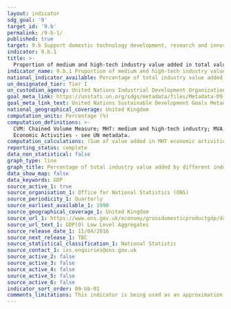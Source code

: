 ```yaml
---
layout: indicator
sdg_goal: '9'
target_id: '9.b'
permalink: /9-b-1/
published: true
target: 9.b Support domestic technology development, research and innovation in developing countries, including by ensuring a conducive policy environment for, inter alia, industrial diversification and value addition to commodities
indicator: 9.b.1
title: >-
  Proportion of medium and high-tech industry value added in total value added
indicator_name: 9.b.1 Proportion of medium and high-tech industry value added in total value added
national_indicator_available: Percentage of total industry value added by different industries
un_designated_tier: Tier I
un_custodian_agency: United Nations Industrial Development Organization (UNIDO)
goal_meta_link: https://unstats.un.org/sdgs/metadata/files/Metadata-09-0B-01.pdf 
goal_meta_link_text: United Nations Sustainable Development Goals Metadata (PDF 332 KB)
national_geographical_coverage: United Kingdom
computation_units: Percentage (%)
computation_definitions: >-
  CVM: Chained Volume Measure; MHT: medium and high-tech industry; MVA: Manufacturing Value Added; UNIDO: United Nations Industrial Development Organization. The MHT industry is defined using OECD classification as the following by International Standard Industrial Classification of All
  Economic Activities - see UN metadata.
computation_calculations: (Sum of value added in MHT economic activities / MVA) * 100
reporting_status: complete
data_non_statistical: false
graph_type: line
graph_title: Percentage of total industry value added by different industries
data_show_map: false
data_keywords: GDP
source_active_1: true
source_organisation_1: Office for National Statistics (ONS)
source_periodicity_1: Quarterly
source_earliest_available_1: 1990
source_geographical_coverage_1: United Kingdom
source_url_1: https://www.ons.gov.uk/economy/grossdomesticproductgdp/datasets/gdpolowlevelaggregates
source_url_text_1: GDP(O) Low Level Aggregates
source_release_date_1: 11/04/2016
source_next_release_1: TBC
source_statistical_classification_1: National Statistic
source_contact_1: ios.enquiries@ons.gov.uk
source_active_2: false
source_active_3: false
source_active_4: false
source_active_5: false
source_active_6: false
indicator_sort_order: 09-bb-01
comments_limitations: This indicator is being used as an approximation of the UN SDG Indicator. Where possible, we will work to identify or develop UK data to meet the global indicator specification. This indicator has not been identified in collaboration with topic experts.
---
```

